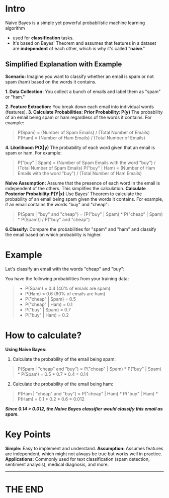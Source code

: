 # Intro
Naive Bayes is a simple yet powerful probabilistic machine learning algorithm 
- used for **classification** tasks.
- It's based on Bayes' Theorem and assumes that features in a dataset are **independent** of each other, which is why it's called "**naive**."

## Simplified Explanation with Example

**Scenario:**
Imagine you want to classify whether an email is spam or not spam (ham) based on the words it contains.

**1. Data Collection:**
You collect a bunch of emails and label them as "spam" or "ham."

**2. Feature Extraction:**
You break down each email into individual words (features).
**3. Calculate Probabilities:**
**Prior Probability: P(y)** The probability of an email being spam or ham regardless of the words it contains. For example:
> P(Spam) = (Number of Spam Emails) / (Total Number of Emails)
> P(Ham) = (Number of Ham Emails) / (Total Number of Emails)

**4. Likelihood: P(X|y)** The probability of each word given that an email is spam or ham. For example:
> P("buy" | Spam) = (Number of Spam Emails with the word "buy") / (Total Number of Spam Emails)
> P("buy" | Ham) = (Number of Ham Emails with the word "buy") / (Total Number of Ham Emails)

**Naive Assumption:** Assume that the presence of each word in the email is independent of the others. This simplifies the calculation.
**Calculate Posterior Probability:P(Y|x)** Use Bayes' Theorem to calculate the probability of an email being spam given the words it contains. 
For example, if an email contains the words "buy" and "cheap":
> P(Spam | "buy" and "cheap") = [P("buy" | Spam) * P("cheap" | Spam) * P(Spam)] / P("buy" and "cheap")

**6.Classify:** Compare the probabilities for "spam" and "ham" and classify the email based on which probability is higher.

# Example
Let's classify an email with the words "cheap" and "buy":

You have the following probabilities from your training data:
> - P(Spam) = 0.4 (40% of emails are spam)
> - P(Ham) = 0.6 (60% of emails are ham)
> - P("cheap" | Spam) = 0.5
> - P("cheap" | Ham) = 0.1
> - P("buy" | Spam) = 0.7
> - P("buy" | Ham) = 0.2


# How to calculate?
**Using Naive Bayes:**

1. Calculate the probability of the email being spam:
> P(Spam | "cheap" and "buy") ∝ P("cheap" | Spam) * P("buy" | Spam) * P(Spam)
= 0.5 * 0.7 * 0.4
= 0.14
2. Calculate the probability of the email being ham:
> P(Ham | "cheap" and "buy") ∝ P("cheap" | Ham) * P("buy" | Ham) * P(Ham)
= 0.1 * 0.2 * 0.6
= 0.012

***Since 0.14 > 0.012, the Naive Bayes classifier would classify this email as spam.***

# Key Points
**Simple:** Easy to implement and understand.
**Assumption:** Assumes features are independent, which might not always be true but works well in practice.
**Applications:** Commonly used for text classification (spam detection, sentiment analysis), medical diagnosis, and more.

---
# THE END